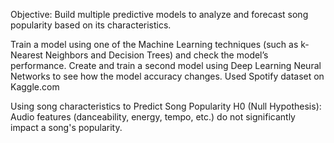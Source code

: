 Objective: Build multiple predictive models to analyze and forecast song popularity based on its characteristics.

Train a model using one of the Machine Learning techniques (such as k-Nearest Neighbors and Decision Trees) and check the model’s performance. 
Create and train a second model using Deep Learning Neural Networks to see how the model accuracy changes.
Used Spotify dataset on Kaggle.com

Using song characteristics to Predict Song Popularity
H0 (Null Hypothesis): Audio features (danceability, energy, tempo, etc.) do not significantly impact a song's popularity.
